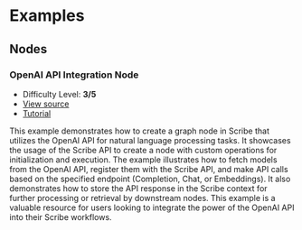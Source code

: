# Examples

## Nodes

### OpenAI API Integration Node

- Difficulty Level: **3/5**
- [View source](./openai-node.ts)
- [Tutorial](h)

This example demonstrates how to create a graph node in Scribe that utilizes the OpenAI API for natural language processing tasks. It showcases the usage of the Scribe API to create a node with custom operations for initialization and execution. The example illustrates how to fetch models from the OpenAI API, register them with the Scribe API, and make API calls based on the specified endpoint (Completion, Chat, or Embeddings). It also demonstrates how to store the API response in the Scribe context for further processing or retrieval by downstream nodes. This example is a valuable resource for users looking to integrate the power of the OpenAI API into their Scribe workflows.
